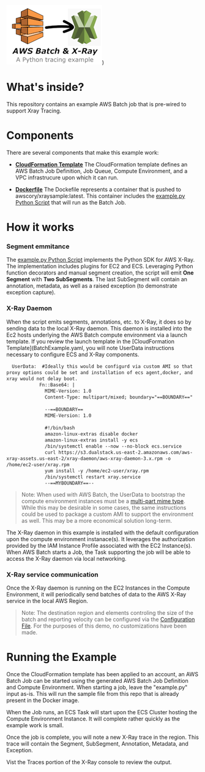 ![logo.png](logo.png))

# What's inside?
This repository contains an example AWS Batch job that is pre-wired to support Xray Tracing.

# Components
There are several components that make this example work:

*   **[CloudFormation Template](BatchExample.yaml)**
    The CloudFormation template defines an AWS Batch Job Definition, Job Queue, Compute Environment, and a VPC infrastrucure upon which it can run.

*   **[Dockerfile](Dockerfile)**
    The Dockefile represents a container that is pushed to awscory/xraysample:latest.  This container includes the [example.py Python Script](example.py) that will run as the Batch Job.

# How it works

### Segment emmitance
The [example.py Python Script](example.py) implements the Python SDK for AWS X-Ray.  The implementation includes plugins for EC2 and ECS. Leveraging Python function decorators and manual segment creation, the script will emit **One Segment** with **Two SubSegments**.  The last SubSegment will contain an annotation, metadata, as well as a raised exception (to demonstrate exception capture).


### X-Ray Daemon
When the script emits segments, annotations, etc. to X-Ray, it does so by sending data to the local X-Ray daemon.  This daemon is installed into the Ec2 hosts underlying the AWS Batch compute environment via a launch template.  If you review the launch template in the [CloudFormation Template](BatchExample.yaml, you will note UserData instructions necessary to configure ECS and X-Ray components.

```
  UserData:  #Ideally this would be configurd via custom AMI so that proxy options could be set and installation of ecs agent,docker, and xray would not delay boot.
            Fn::Base64: |
              MIME-Version: 1.0
              Content-Type: multipart/mixed; boundary="==BOUNDARY=="

              --==BOUNDARY==
              MIME-Version: 1.0 

              #!/bin/bash
              amazon-linux-extras disable docker
              amazon-linux-extras install -y ecs
              /bin/systemctl enable --now --no-block ecs.service
              curl https://s3.dualstack.us-east-2.amazonaws.com/aws-xray-assets.us-east-2/xray-daemon/aws-xray-daemon-3.x.rpm -o /home/ec2-user/xray.rpm
              yum install -y /home/ec2-user/xray.rpm
              /bin/systemctl restart xray.service
              --==MYBOUNDARY==--
```

> Note: When used with AWS Batch, the UserData to bootstrap the compute environment instances must be a [multi-part mime type](https://docs.aws.amazon.com/batch/latest/userguide/launch-templates.html).  While this may be desirable in some cases, the same instructions could be used to package a custom AMI to support the environment as well.  This may be a more economical solution long-term.

The X-Ray daemon in this example is installed with the default configuration upon the compute environment instanace(s). It leverages the authorization provided by the IAM Instance Profile associated with the EC2 Instance(s).  When AWS Batch starts a Job, the Task supporting the job will be able to access the X-Ray daemon via local networking.

### X-Ray service communication
Once the X-Ray daemon is running on the EC2 Instances in the Compute Environment, it will periodically send batches of data to the AWS X-Ray service in the local AWS Region.

> Note: The destination region and elements controling the size of the batch and reporting velocity can be configured via the [Configuration File](https://docs.aws.amazon.com/xray/latest/devguide/xray-daemon-configuration.html#xray-daemon-configuration-configfile).  For the purposes of this demo, no customizations have been made.

# Running the Example
Once the CloudFormation template has been applied to an account, an AWS Batch Job can be started using the generated AWS Batch Job Definition and Compute Environment.  When starting a job, leave the "example.py" input as-is. This will run the sample file from this repo that is already present in the Docker image.

When the Job runs, an ECS Task will start upon the ECS Cluster hosting the Compute Environment Instance.  It will complete rather quickly as the example work is small. 

Once the job is complete, you will note a new X-Ray trace in the region.  This trace will contain the Segment, SubSegment, Annotation, Metadata, and Exception.

Vist the Traces portion of the X-Ray console to review the output.
